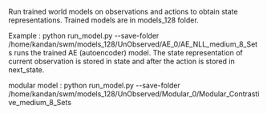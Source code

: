 Run trained world models on observations and actions to obtain state representations. Trained models are in models_128 folder. 

Example : python run_model.py --save-folder /home/kandan/swm/models_128/UnObserved/AE_0/AE_NLL_medium_8_Sets runs the trained AE (autoencoder) model. 
The state representation of current observation is stored in state and after the action is stored in next_state.

modular model : python run_model.py --save-folder /home/kandan/swm/models_128/UnObserved/Modular_0/Modular_Contrastive_medium_8_Sets 
